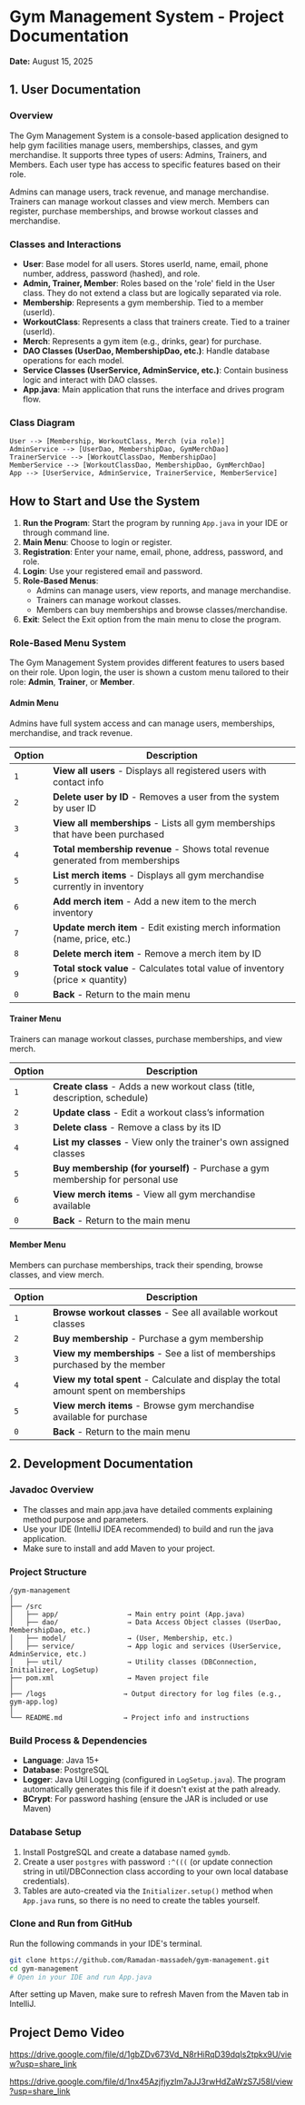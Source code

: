 # Gym Management System - Project Documentation

**Date:** August 15, 2025

## 1. User Documentation

### Overview

The Gym Management System is a console-based application designed to help gym facilities manage users, memberships, classes, and gym merchandise. It supports three types of users: Admins, Trainers, and Members. Each user type has access to specific features based on their role.

Admins can manage users, track revenue, and manage merchandise. Trainers can manage workout classes and view merch. Members can register, purchase memberships, and browse workout classes and merchandise.

### Classes and Interactions

- **User**: Base model for all users. Stores userId, name, email, phone number, address, password (hashed), and role.
- **Admin, Trainer, Member**: Roles based on the 'role' field in the User class. They do not extend a class but are logically separated via role.
- **Membership**: Represents a gym membership. Tied to a member (userId).
- **WorkoutClass**: Represents a class that trainers create. Tied to a trainer (userId).
- **Merch**: Represents a gym item (e.g., drinks, gear) for purchase.
- **DAO Classes (UserDao, MembershipDao, etc.)**: Handle database operations for each model.
- **Service Classes (UserService, AdminService, etc.)**: Contain business logic and interact with DAO classes.
- **App.java**: Main application that runs the interface and drives program flow.

### Class Diagram

```
User --> [Membership, WorkoutClass, Merch (via role)]
AdminService --> [UserDao, MembershipDao, GymMerchDao]
TrainerService --> [WorkoutClassDao, MembershipDao]
MemberService --> [WorkoutClassDao, MembershipDao, GymMerchDao]
App --> [UserService, AdminService, TrainerService, MemberService]
```

## How to Start and Use the System

1. **Run the Program**: Start the program by running `App.java` in your IDE or through command line.
2. **Main Menu**: Choose to login or register.
3. **Registration**: Enter your name, email, phone, address, password, and role.
4. **Login**: Use your registered email and password.
5. **Role-Based Menus**:
   - Admins can manage users, view reports, and manage merchandise.
   - Trainers can manage workout classes.
   - Members can buy memberships and browse classes/merchandise.
6. **Exit**: Select the Exit option from the main menu to close the program.

### Role-Based Menu System

The Gym Management System provides different features to users based on their role. Upon login, the user is shown a custom menu tailored to their role: **Admin**, **Trainer**, or **Member**.

#### Admin Menu

Admins have full system access and can manage users, memberships, merchandise, and track revenue.

| Option | Description                                                                    |
| ------ | ------------------------------------------------------------------------------ |
| `1`    | **View all users** - Displays all registered users with contact info           |
| `2`    | **Delete user by ID** - Removes a user from the system by user ID              |
| `3`    | **View all memberships** - Lists all gym memberships that have been purchased  |
| `4`    | **Total membership revenue** - Shows total revenue generated from memberships  |
| `5`    | **List merch items** - Displays all gym merchandise currently in inventory     |
| `6`    | **Add merch item** - Add a new item to the merch inventory                     |
| `7`    | **Update merch item** - Edit existing merch information (name, price, etc.)    |
| `8`    | **Delete merch item** - Remove a merch item by ID                              |
| `9`    | **Total stock value** - Calculates total value of inventory (price × quantity) |
| `0`    | **Back** - Return to the main menu                                             |

#### Trainer Menu

Trainers can manage workout classes, purchase memberships, and view merch.

| Option | Description                                                                    |
| ------ | ------------------------------------------------------------------------------ |
| `1`    | **Create class** - Adds a new workout class (title, description, schedule)     |
| `2`    | **Update class** - Edit a workout class’s information                          |
| `3`    | **Delete class** - Remove a class by its ID                                    |
| `4`    | **List my classes** - View only the trainer's own assigned classes             |
| `5`    | **Buy membership (for yourself)** - Purchase a gym membership for personal use |
| `6`    | **View merch items** - View all gym merchandise available                      |
| `0`    | **Back** - Return to the main menu                                             |

#### Member Menu

Members can purchase memberships, track their spending, browse classes, and view merch.

| Option | Description                                                                           |
| ------ | ------------------------------------------------------------------------------------- |
| `1`    | **Browse workout classes** - See all available workout classes                        |
| `2`    | **Buy membership** - Purchase a gym membership                                        |
| `3`    | **View my memberships** - See a list of memberships purchased by the member           |
| `4`    | **View my total spent** - Calculate and display the total amount spent on memberships |
| `5`    | **View merch items** - Browse gym merchandise available for purchase                  |
| `0`    | **Back** - Return to the main menu                                                    |

## 2. Development Documentation

### Javadoc Overview

- The classes and main app.java have detailed comments explaining method purpose and parameters.
- Use your IDE (IntelliJ IDEA recommended) to build and run the java application.
- Make sure to install and add Maven to your project.

### Project Structure

```
/gym-management
│
├── /src
│   ├── app/                 → Main entry point (App.java)
│   ├── dao/                 → Data Access Object classes (UserDao, MembershipDao, etc.)
│   ├── model/               → (User, Membership, etc.)
│   ├── service/             → App logic and services (UserService, AdminService, etc.)
│   ├── util/                → Utility classes (DBConnection, Initializer, LogSetup)
├── pom.xml                  → Maven project file
│
├── /logs                   → Output directory for log files (e.g., gym-app.log)
│
└── README.md               → Project info and instructions

```

### Build Process & Dependencies

- **Language**: Java 15+
- **Database**: PostgreSQL
- **Logger**: Java Util Logging (configured in `LogSetup.java`). The program automatically generates this file if it doesn't exist at the path already.
- **BCrypt**: For password hashing (ensure the JAR is included or use Maven)

### Database Setup

1. Install PostgreSQL and create a database named `gymdb`.
2. Create a user `postgres` with password `:^(((` (or update connection string in util/DBConnection class according to your own local database credentials).
3. Tables are auto-created via the `Initializer.setup()` method when `App.java` runs, so there is no need to create the tables yourself.

### Clone and Run from GitHub

Run the following commands in your IDE's terminal.

```bash
git clone https://github.com/Ramadan-massadeh/gym-management.git
cd gym-management
# Open in your IDE and run App.java
```

After setting up Maven, make sure to refresh Maven from the Maven tab in IntelliJ.

## Project Demo Video

https://drive.google.com/file/d/1gbZDv673Vd_N8rHiRqD39dqIs2tpkx9U/view?usp=share_link

https://drive.google.com/file/d/1nx45Azjfjyzlm7aJJ3rwHdZaWzS7J58I/view?usp=share_link
